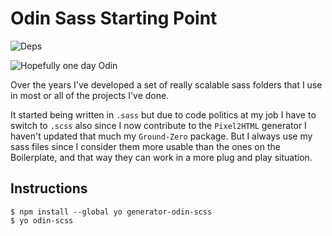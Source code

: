# Odin Sass Starting Point

![Deps](https://david-dm.org/mike3run/odin-scss.svg)

![Hopefully one day Odin](https://media0.giphy.com/media/ngzhAbaGP1ovS/200w.gif)

Over the years I've developed a set of really scalable sass folders that
I use in most or all of the projects I've done.

It started being written in `.sass` but due to code politics at my job
I have to switch to `.scss` also since I now contribute to the
`Pixel2HTML` generator I haven't updated that much my `Ground-Zero`
package. But I always use my sass files since I consider them more usable
than the ones on the Boilerplate, and that way they can work in a more
plug and play situation.

## Instructions

```
$ npm install --global yo generator-odin-scss
$ yo odin-scss
```
